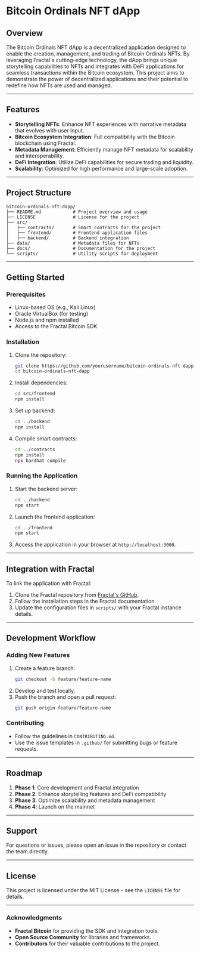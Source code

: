 # Bitcoin Ordinals NFT dApp

## Overview
The Bitcoin Ordinals NFT dApp is a decentralized application designed to enable the creation, management, and trading of Bitcoin Ordinals NFTs. By leveraging Fractal's cutting-edge technology, the dApp brings unique storytelling capabilities to NFTs and integrates with DeFi applications for seamless transactions within the Bitcoin ecosystem. This project aims to demonstrate the power of decentralized applications and their potential to redefine how NFTs are used and managed.

---

## Features
- **Storytelling NFTs**: Enhance NFT experiences with narrative metadata that evolves with user input.
- **Bitcoin Ecosystem Integration**: Full compatibility with the Bitcoin blockchain using Fractal.
- **Metadata Management**: Efficiently manage NFT metadata for scalability and interoperability.
- **DeFi Integration**: Utilize DeFi capabilities for secure trading and liquidity.
- **Scalability**: Optimized for high performance and large-scale adoption.

---

## Project Structure
```
bitcoin-ordinals-nft-dapp/
├── README.md            # Project overview and usage
├── LICENSE              # License for the project
├── src/
│   ├── contracts/       # Smart contracts for the project
│   ├── frontend/        # Frontend application files
│   ├── backend/         # Backend integration
├── data/                # Metadata files for NFTs
├── docs/                # Documentation for the project
└── scripts/             # Utility scripts for deployment
```

---

## Getting Started

### Prerequisites
- Linux-based OS (e.g., Kali Linux)
- Oracle VirtualBox (for testing)
- Node.js and npm installed
- Access to the Fractal Bitcoin SDK

### Installation
1. Clone the repository:
   ```bash
   git clone https://github.com/yourusername/bitcoin-ordinals-nft-dapp.git
   cd bitcoin-ordinals-nft-dapp
   ```

2. Install dependencies:
   ```bash
   cd src/frontend
   npm install
   ```

3. Set up backend:
   ```bash
   cd ../backend
   npm install
   ```

4. Compile smart contracts:
   ```bash
   cd ../contracts
   npm install
   npx hardhat compile
   ```

### Running the Application
1. Start the backend server:
   ```bash
   cd ../backend
   npm start
   ```

2. Launch the frontend application:
   ```bash
   cd ../frontend
   npm start
   ```

3. Access the application in your browser at `http://localhost:3000`.

---

## Integration with Fractal
To link the application with Fractal:
1. Clone the Fractal repository from [Fractal's GitHub](https://github.com/fractal-bitcoin/fractald-release).
2. Follow the installation steps in the Fractal documentation.
3. Update the configuration files in `scripts/` with your Fractal instance details.

---

## Development Workflow
### Adding New Features
1. Create a feature branch:
   ```bash
   git checkout -b feature/feature-name
   ```
2. Develop and test locally.
3. Push the branch and open a pull request:
   ```bash
   git push origin feature/feature-name
   ```

### Contributing
- Follow the guidelines in `CONTRIBUTING.md`.
- Use the issue templates in `.github/` for submitting bugs or feature requests.

---

## Roadmap
1. **Phase 1**: Core development and Fractal integration
2. **Phase 2**: Enhance storytelling features and DeFi compatibility
3. **Phase 3**: Optimize scalability and metadata management
4. **Phase 4**: Launch on the mainnet

---

## Support
For questions or issues, please open an issue in the repository or contact the team directly.

---

## License
This project is licensed under the MIT License - see the `LICENSE` file for details.

---

### Acknowledgments
- **Fractal Bitcoin** for providing the SDK and integration tools.
- **Open Source Community** for libraries and frameworks.
- **Contributors** for their valuable contributions to the project.


 
